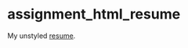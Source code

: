 # assignment_html_resume
My unstyled <a href="https://alanmodia.github.io/assignment_html_resume/" target="_blank">resume</a>.
